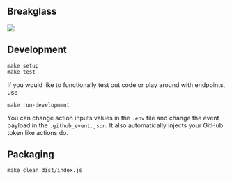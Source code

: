 Breakglass
---

<img src="https://www.almacctv.com/web/wp-content/uploads/2016/03/Emergency-Break-Glass-YH-900D.jpg" />

## Development

    make setup
    make test

If you would like to functionally test out code or play around with endpoints, use

    make run-development

You can change action inputs values in the `.env` file and change the event payload in the `.github_event.json`.
It also automatically injects your GitHub token like actions do.

## Packaging

    make clean dist/index.js
